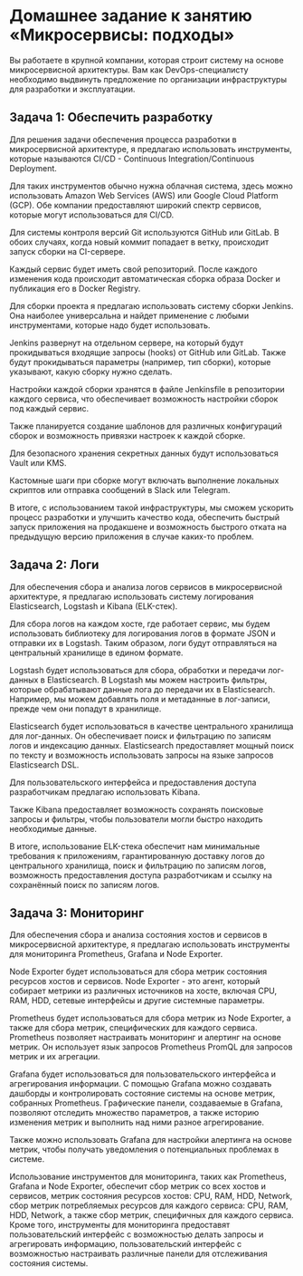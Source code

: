 # Домашнее задание к занятию «Микросервисы: подходы»

Вы работаете в крупной компании, которая строит систему на основе микросервисной архитектуры. 
Вам как DevOps-специалисту необходимо выдвинуть предложение по организации инфраструктуры для разработки и эксплуатации.

## Задача 1: Обеспечить разработку

Для решения задачи обеспечения процесса разработки в микросервисной архитектуре, я предлагаю использовать инструменты, которые называются CI/CD - Continuous Integration/Continuous Deployment.

Для таких инструментов обычно нужна облачная система, здесь можно использовать Amazon Web Services (AWS) или Google Cloud Platform (GCP). Обе компании предоставляют широкий спектр сервисов, которые могут использоваться для CI/CD.

Для системы контроля версий Git используются GitHub или GitLab. В обоих случаях, когда новый коммит попадает в ветку, происходит запуск сборки на CI-сервере.

Каждый сервис будет иметь свой репозиторий. После каждого изменения кода происходит автоматическая сборка образа Docker и публикация его в Docker Registry.

Для сборки проекта я предлагаю использовать систему сборки Jenkins. Она наиболее универсальна и найдет применение с любыми инструментами, которые надо будет использовать.

Jenkins развернут на отдельном сервере, на который будут прокидываться входящие запросы (hooks) от GitHub или GitLab. Также будут прокидываться параметры (например, тип сборки), которые указывают, какую сборку нужно сделать.

Настройки каждой сборки хранятся в файле Jenkinsfile в репозитории каждого сервиса, что обеспечивает возможность настройки сборок под каждый сервис.

Также планируется создание шаблонов для различных конфигураций сборок и возможность привязки настроек к каждой сборке.

Для безопасного хранения секретных данных будут использоваться Vault или KMS.

Кастомные шаги при сборке могут включать выполнение локальных скриптов или отправка сообщений в Slack или Telegram.

В итоге, с использованием такой инфраструктуры, мы сможем ускорить процесс разработки и улучшить качество кода, обеспечить быстрый запуск приложения на продакшене и возможность быстрого отката на предыдущую версию приложения в случае каких-то проблем.

## Задача 2: Логи


Для обеспечения сбора и анализа логов сервисов в микросервисной архитектуре, я предлагаю использовать систему логирования Elasticsearch, Logstash и Kibana (ELK-стек).

Для сбора логов на каждом хосте, где работает сервис, мы будем использовать библиотеку для логирования логов в формате JSON и отправки их в Logstash. Таким образом, логи будут отправляться на центральный хранилище в едином формате.

Logstash будет использоваться для сбора, обработки и передачи лог-данных в Elasticsearch. В Logstash мы можем настроить фильтры, которые обрабатывают данные лога до передачи их в Elasticsearch. Например, мы можем добавлять поля и метаданные в лог-записи, прежде чем они попадут в хранилище.

Elasticsearch будет использоваться в качестве центрального хранилища для лог-данных. Он обеспечивает поиск и фильтрацию по записям логов и индексацию данных. Elasticsearch предоставляет мощный поиск по тексту и возможность использовать запросы на языке запросов Elasticsearch DSL.

Для пользовательского интерфейса и предоставления доступа разработчикам предлагаю использовать Kibana.

Также Kibana предоставляет возможность сохранять поисковые запросы и фильтры, чтобы пользователи могли быстро находить необходимые данные.

В итоге, использование ELK-стека обеспечит нам минимальные требования к приложениям, гарантированную доставку логов до центрального хранилища, поиск и фильтрацию по записям логов, возможность предоставления доступа разработчикам и ссылку на сохранённый поиск по записям логов.

## Задача 3: Мониторинг


Для обеспечения сбора и анализа состояния хостов и сервисов в микросервисной архитектуре, я предлагаю использовать инструменты для мониторинга Prometheus, Grafana и Node Exporter.

Node Exporter будет использоваться для сбора метрик состояния ресурсов хостов и сервисов. Node Exporter - это агент, который собирает метрики из различных источников на хосте, включая CPU, RAM, HDD, сетевые интерфейсы и другие системные параметры.

Prometheus будет использоваться для сбора метрик из Node Exporter, а также для сбора метрик, специфических для каждого сервиса. Prometheus позволяет настраивать мониторинг и алертинг на основе метрик. Он использует язык запросов Prometheus PromQL для запросов метрик и их агрегации.

Grafana будет использоваться для пользовательского интерфейса и агрегирования информации. С помощью Grafana можно создавать дашборды и контролировать состояние системы на основе метрик, собранных Prometheus. Графические панели, создаваемые в Grafana, позволяют отследить множество параметров, а также историю изменения метрик и выполнить над ними разное агрегирование.

Также можно использовать Grafana для настройки алертинга на основе метрик, чтобы получать уведомления о потенциальных проблемах в системе.

Использование инструментов для мониторинга, таких как Prometheus, Grafana и Node Exporter, обеспечит сбор метрик со всех хостов и сервисов, метрик состояния ресурсов хостов: CPU, RAM, HDD, Network, сбор метрик потребляемых ресурсов для каждого сервиса: CPU, RAM, HDD, Network, а также сбор метрик, специфичных для каждого сервиса. Кроме того, инструменты для мониторинга предоставят пользовательский интерфейс с возможностью делать запросы и агрегировать информацию, пользовательский интерфейс с возможностью настраивать различные панели для отслеживания состояния системы.